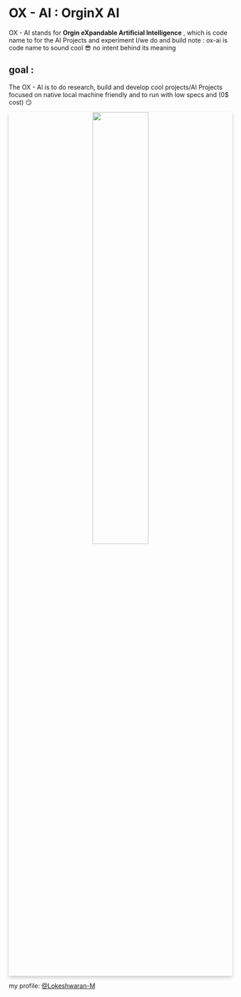 
# OX - AI  : OrginX AI

OX - AI stands for **Orgin eXpandable Artificial Intelligence** , which is code name to for the AI Projects and experiment I/we do and build 
note : ox-ai is code name to sound cool 😎 no intent behind its meaning 

## goal :
The OX - AI is to do research, build and develop cool projects/AI Projects focused on native local machine friendly and to run with low specs and (0$ cost) 😏


<a  href="https://github.com/ox-ai">
<div align="center" style="box-shadow: 0 4px 8px 0 rgba(0, 0, 0, 0.2);">
<img src="https://github.com/ox-ai/.github/assets/80915494/85e91e19-80a6-443a-a532-eccb3de4de9d" width="50%" height="50%" >
</div>
</a>

my profile:
[@Lokeshwaran-M](https://github.com/Lokeshwaran-M)
